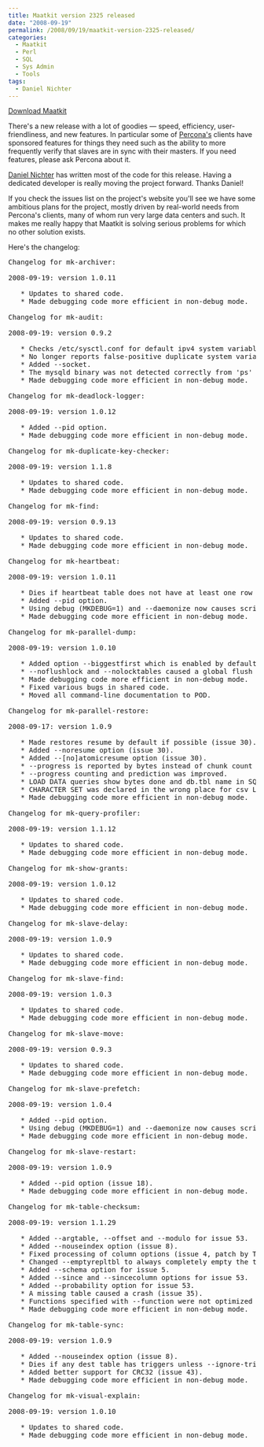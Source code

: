 ```yaml
---
title: Maatkit version 2325 released
date: "2008-09-19"
permalink: /2008/09/19/maatkit-version-2325-released/
categories:
  - Maatkit
  - Perl
  - SQL
  - Sys Admin
  - Tools
tags:
  - Daniel Nichter
---
```

<p class="download">
  <a href="http://code.google.com/p/maatkit/">Download Maatkit</a>
</p>

There's a new release with a lot of goodies &#8212; speed, efficiency, user-friendliness, and new features. In particular some of [Percona's][1] clients have sponsored features for things they need such as the ability to more frequently verify that slaves are in sync with their masters. If you need features, please ask Percona about it.

[Daniel Nichter][2] has written most of the code for this release. Having a dedicated developer is really moving the project forward. Thanks Daniel!

If you check the issues list on the project's website you'll see we have some ambitious plans for the project, mostly driven by real-world needs from Percona's clients, many of whom run very large data centers and such. It makes me really happy that Maatkit is solving serious problems for which no other solution exists.

Here's the changelog:

<!--more-->

<pre>Changelog for mk-archiver:

2008-09-19: version 1.0.11

   * Updates to shared code.
   * Made debugging code more efficient in non-debug mode.

Changelog for mk-audit:

2008-09-19: version 0.9.2

   * Checks /etc/sysctl.conf for default ipv4 system variables (issue 56).
   * No longer reports false-positive duplicate system variables (issue 58).
   * Added --socket.
   * The mysqld binary was not detected correctly from 'ps' output.
   * Made debugging code more efficient in non-debug mode.

Changelog for mk-deadlock-logger:

2008-09-19: version 1.0.12

   * Added --pid option.
   * Made debugging code more efficient in non-debug mode.

Changelog for mk-duplicate-key-checker:

2008-09-19: version 1.1.8

   * Updates to shared code.
   * Made debugging code more efficient in non-debug mode.

Changelog for mk-find:

2008-09-19: version 0.9.13

   * Updates to shared code.
   * Made debugging code more efficient in non-debug mode.

Changelog for mk-heartbeat:

2008-09-19: version 1.0.11

   * Dies if heartbeat table does not have at least one row (issue 45).
   * Added --pid option.
   * Using debug (MKDEBUG=1) and --daemonize now causes script to die.
   * Made debugging code more efficient in non-debug mode.

Changelog for mk-parallel-dump:

2008-09-19: version 1.0.10

   * Added option --biggestfirst which is enabled by default (issue 31).
   * --noflushlock and --nolocktables caused a global flush and lock (issue 12).
   * Made debugging code more efficient in non-debug mode.
   * Fixed various bugs in shared code.
   * Moved all command-line documentation to POD.

Changelog for mk-parallel-restore:

2008-09-17: version 1.0.9

   * Made restores resume by default if possible (issue 30).
   * Added --noresume option (issue 30).
   * Added --[no]atomicresume option (issue 30).
   * --progress is reported by bytes instead of chunk count (issue 32).
   * --progress counting and prediction was improved.
   * LOAD DATA queries show bytes done and db.tbl name in SQL comment.
   * CHARACTER SET was declared in the wrong place for csv LOAD DATA query.
   * Made debugging code more efficient in non-debug mode.

Changelog for mk-query-profiler:

2008-09-19: version 1.1.12

   * Updates to shared code.
   * Made debugging code more efficient in non-debug mode.

Changelog for mk-show-grants:

2008-09-19: version 1.0.12

   * Updates to shared code.
   * Made debugging code more efficient in non-debug mode.

Changelog for mk-slave-delay:

2008-09-19: version 1.0.9

   * Updates to shared code.
   * Made debugging code more efficient in non-debug mode.

Changelog for mk-slave-find:

2008-09-19: version 1.0.3

   * Updates to shared code.
   * Made debugging code more efficient in non-debug mode.

Changelog for mk-slave-move:

2008-09-19: version 0.9.3

   * Updates to shared code.
   * Made debugging code more efficient in non-debug mode.

Changelog for mk-slave-prefetch:

2008-09-19: version 1.0.4

   * Added --pid option.
   * Using debug (MKDEBUG=1) and --daemonize now causes script to die.
   * Made debugging code more efficient in non-debug mode.

Changelog for mk-slave-restart:

2008-09-19: version 1.0.9

   * Added --pid option (issue 18).
   * Made debugging code more efficient in non-debug mode.

Changelog for mk-table-checksum:

2008-09-19: version 1.1.29

   * Added --argtable, --offset and --modulo for issue 53.
   * Added --nouseindex option (issue 8).
   * Fixed processing of column options (issue 4, patch by Travis Whitton)
   * Changed --emptyrepltbl to always completely empty the table (issue 21).
   * Added --schema option for issue 5.
   * Added --since and --sincecolumn options for issue 53.
   * Added --probability option for issue 53.
   * A missing table caused a crash (issue 35).
   * Functions specified with --function were not optimized (issue 43).
   * Made debugging code more efficient in non-debug mode.

Changelog for mk-table-sync:

2008-09-19: version 1.0.9

   * Added --nouseindex option (issue 8).
   * Dies if any dest table has triggers unless --ignore-triggers (issue 37).
   * Added better support for CRC32 (issue 43).
   * Made debugging code more efficient in non-debug mode.

Changelog for mk-visual-explain:

2008-09-19: version 1.0.10

   * Updates to shared code.
   * Made debugging code more efficient in non-debug mode.</pre>

 [1]: http://www.percona.com/
 [2]: http://hackmysql.com/
